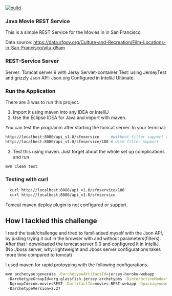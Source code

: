 [![build](https://img.shields.io/travis/seekaddo/movies-REST-webapp.svg)](https://travis-ci.org/seekaddo/movies-REST-webapp)
### Java Movie REST Service

This is a simple REST Service for the Movies in in San Francisco

Data source: https://data.sfgov.org/Culture-and-Recreation/Film-Locations-in-San-Francisco/yitu-d5am

### REST-Service Server
Server: Tomcat server 9 with Jersy Servlet-container
Test: using  JerseyTest and grizzly
Json API: Json.org
Configured in IntelliJ Ultimate.



### Run the Application

There are 3 was to run this project.
1. Import it using maven into any IDEA or IntelliJ
2. Use the Eclipse IDEA for Java and import with maven.

You can test the programm after starting the tomcat server.
In your terminal:
```bash
http://localhost:8080/api_v1.0/sfmservice     #without filter support to output all the movies in json.
http://localhost:8080/api_v1.0/sfmservice/180 # with filter support 

```


3. Test this using maven. Just forget about the whole set up complications and run
```bash
mvn clean test
```

### Testing with curl

```bash
  curl http://localhost:8080/api_v1.0/sfmservice/180
  curl http://localhost:8080/api_v1.0/sfmservice

```


 Tomcat maven deploy plugin is not configured or support.


## How I tackled this challenge

I read the task/challenge and tired to familiarised myself with the Json API, by justing trying it out in the browser
with and without parameters(filters).
After that I downloaded the tomcat server 9.0 and configured it in IntelliJ. (No Jboss server, why: lightweight and Jboss server configurations takes more time compared to tomcat)

I used maven for rapid protoyping with the following configurations.

```bash
mvn archetype:generate -DarchetypeArtifactId=jersey-heroku-webapp  
 -DarchetypeGroupId=org.glassfish.jersey.archetypes -DinteractiveMode=false 
 -DgroupId=com.moviesREST -DartifactId=movies-REST-webapp -Dpackage=com.moviesREST 
 -DarchetypeVersion=2.27
 
```
